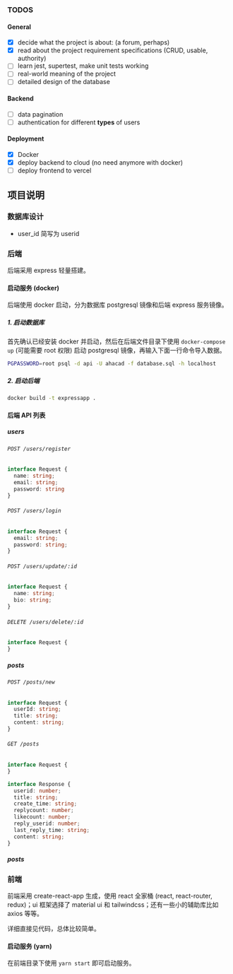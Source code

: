 

### TODOS

#### General
- [x] decide what the project is about: (a forum, perhaps)
- [x] read about the project requirement specifications (CRUD, usable,
  authority)
- [ ] learn jest, supertest, make unit tests working
- [ ] real-world meaning of the project
- [ ] detailed design of the database 

#### Backend
- [ ] data pagination
- [ ] authentication for different **types** of users

#### Deployment
- [x] Docker 
- [x] deploy backend to cloud (no need anymore with docker)
- [ ] deploy frontend to vercel

## 项目说明

### 数据库设计


- user_id 简写为 userid

### 后端

后端采用 express 轻量搭建。

#### 启动服务 (docker)

后端使用 docker 启动，分为数据库 postgresql 镜像和后端 express 服务镜像。

##### 1. 启动数据库

首先确认已经安装 docker 并启动，然后在后端文件目录下使用 `docker-compose up`
(可能需要 root 权限) 启动 postgresql 镜像，再输入下面一行命令导入数据。

```bash
PGPASSWORD=root psql -d api -U ahacad -f database.sql -h localhost
```

##### 2. 启动后端

```bash
docker build -t expressapp .         
```


#### 后端 API 列表

##### users 

###### `POST /users/register`

```typescript
interface Request {
  name: string;
  email: string;
  password: string
}
```

###### `POST /users/login` 

```typescript
interface Request {
  email: string;
  password: string;
}
```
###### `POST /users/update/:id`

```typescript
interface Request {
  name: string;
  bio: string;
}
```

###### `DELETE /users/delete/:id`

```typescript
interface Request {
}
```

##### posts

###### `POST /posts/new`

```typescript
interface Request {
  userId: string;
  title: string;
  content: string;
}
```

###### `GET /posts`

```typescript
interface Request {
}

interface Response {
  userid: number;
  title: string;
  create_time: string;
  replycount: number;
  likecount: number;
  reply_userid: number;
  last_reply_time: string;
  content: string;
}
```

##### posts


### 前端

前端采用 create-react-app 生成，使用 react 全家桶 (react, react-router,
redux)；ui 框架选择了 material ui 和 tailwindcss；还有一些小的辅助库比如 axios 等等。

详细直接见代码，总体比较简单。

#### 启动服务 (yarn)

在前端目录下使用 `yarn start` 即可启动服务。
